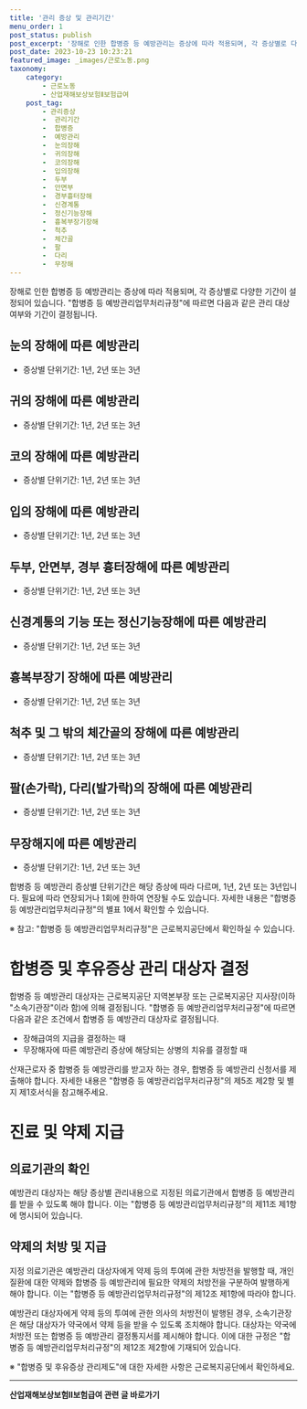 ```yaml
---
title: '관리 증상 및 관리기간'
menu_order: 1
post_status: publish
post_excerpt: '장해로 인한 합병증 등 예방관리는 증상에 따라 적용되며, 각 증상별로 다양한 기간이 설정되어 있습니다.  합병증 등 예방관리업무처리규정 에 따르면 다음과 같은 관리 대상 여부와 기간이 결정됩니다.'
post_date: 2023-10-23 10:23:21
featured_image: _images/근로노동.png
taxonomy:
    category:
        - 근로노동
        - 산업재해보상보험Ⅱ보험급여
    post_tag:
        - 관리증상
        -  관리기간
        -  합병증
        -  예방관리
        -  눈의장해
        -  귀의장해
        -  코의장해
        -  입의장해
        -  두부
        -  안면부
        -  경부흉터장해
        -  신경계통
        -  정신기능장해
        -  흉복부장기장해
        -  척추
        -  체간골
        -  팔
        -  다리
        -  무장해
---
```



장해로 인한 합병증 등 예방관리는 증상에 따라 적용되며, 각 증상별로 다양한 기간이 설정되어 있습니다. "합병증 등 예방관리업무처리규정"에 따르면 다음과 같은 관리 대상 여부와 기간이 결정됩니다.

## 눈의 장해에 따른 예방관리
- 증상별 단위기간: 1년, 2년 또는 3년

## 귀의 장해에 따른 예방관리
- 증상별 단위기간: 1년, 2년 또는 3년

## 코의 장해에 따른 예방관리
- 증상별 단위기간: 1년, 2년 또는 3년

## 입의 장해에 따른 예방관리
- 증상별 단위기간: 1년, 2년 또는 3년

## 두부, 안면부, 경부 흉터장해에 따른 예방관리
- 증상별 단위기간: 1년, 2년 또는 3년

## 신경계통의 기능 또는 정신기능장해에 따른 예방관리
- 증상별 단위기간: 1년, 2년 또는 3년

## 흉복부장기 장해에 따른 예방관리
- 증상별 단위기간: 1년, 2년 또는 3년

## 척추 및 그 밖의 체간골의 장해에 따른 예방관리
- 증상별 단위기간: 1년, 2년 또는 3년

## 팔(손가락), 다리(발가락)의 장해에 따른 예방관리
- 증상별 단위기간: 1년, 2년 또는 3년

## 무장해지에 따른 예방관리
- 증상별 단위기간: 1년, 2년 또는 3년

합병증 등 예방관리 증상별 단위기간은 해당 증상에 따라 다르며, 1년, 2년 또는 3년입니다. 필요에 따라 연장되거나 1회에 한하여 연장될 수도 있습니다. 자세한 내용은 "합병증 등 예방관리업무처리규정"의 별표 1에서 확인할 수 있습니다.

※ 참고: "합병증 등 예방관리업무처리규정"은 근로복지공단에서 확인하실 수 있습니다.

# 합병증 및 후유증상 관리 대상자 결정

합병증 등 예방관리 대상자는 근로복지공단 지역본부장 또는 근로복지공단 지사장(이하 "소속기관장"이라 함)에 의해 결정됩니다. "합병증 등 예방관리업무처리규정"에 따르면 다음과 같은 조건에서 합병증 등 예방관리 대상자로 결정됩니다.

- 장해급여의 지급을 결정하는 때
- 무장해자에 따른 예방관리 증상에 해당되는 상병의 치유를 결정할 때

산재근로자 중 합병증 등 예방관리를 받고자 하는 경우, 합병증 등 예방관리 신청서를 제출해야 합니다. 자세한 내용은 "합병증 등 예방관리업무처리규정"의 제5조 제2항 및 별지 제1호서식을 참고해주세요.

# 진료 및 약제 지급

## 의료기관의 확인
예방관리 대상자는 해당 증상별 관리내용으로 지정된 의료기관에서 합병증 등 예방관리를 받을 수 있도록 해야 합니다. 이는 "합병증 등 예방관리업무처리규정"의 제11조 제1항에 명시되어 있습니다.

## 약제의 처방 및 지급
지정 의료기관은 예방관리 대상자에게 약제 등의 투여에 관한 처방전을 발행할 때, 개인질환에 대한 약제와 합병증 등 예방관리에 필요한 약제의 처방전을 구분하여 발행하게 해야 합니다. 이는 "합병증 등 예방관리업무처리규정"의 제12조 제1항에 따라야 합니다.

예방관리 대상자에게 약제 등의 투여에 관한 의사의 처방전이 발행된 경우, 소속기관장은 해당 대상자가 약국에서 약제 등을 받을 수 있도록 조치해야 합니다. 대상자는 약국에 처방전 또는 합병증 등 예방관리 결정통지서를 제시해야 합니다. 이에 대한 규정은 "합병증 등 예방관리업무처리규정"의 제12조 제2항에 기재되어 있습니다.

※ "합병증 및 후유증상 관리제도"에 대한 자세한 사항은 근로복지공단에서 확인하세요.
<!-- wp:separator -->
<hr class="wp-block-separator has-alpha-channel-opacity"/>
<!-- /wp:separator -->

<!-- wp:group {"backgroundColor":"base","layout":{"type":"constrained"}} -->
<div class="wp-block-group has-base-background-color has-background"><!-- wp:paragraph {"align":"center","fontSize":"medium"} -->
<p class="has-text-align-center has-large-font-size"><strong>산업재해보상보험Ⅱ보험급여 관련 글 바로가기</strong></p>
<!-- /wp:paragraph -->


<!-- wp:latest-posts {"categories":[{"id":10872,"count":19,"description":"","link":"https://uknowlaw.com/category/%ec%82%b0%ec%97%85%ec%9e%ac%ed%95%b4%eb%b3%b4%ec%83%81%eb%b3%b4%ed%97%98%e2%85%b1%eb%b3%b4%ed%97%98%ea%b8%89%ec%97%ac/","name":"산업재해보상보험Ⅱ보험급여","slug":"산업재해보상보험Ⅱ보험급여","taxonomy":"category","parent":0,"meta":[],"_links":{"self":[{"href":"https://uknowlaw.com/wp-json/wp/v2/categories/10872"}],"collection":[{"href":"https://uknowlaw.com/wp-json/wp/v2/categories"}],"about":[{"href":"https://uknowlaw.com/wp-json/wp/v2/taxonomies/category"}],"wp:post_type":[{"href":"https://uknowlaw.com/wp-json/wp/v2/posts?categories=10872"}],"curies":[{"name":"wp","href":"https://api.w.org/{rel}","templated":true}]}}],"postsToShow":100,"excerptLength":28,"postLayout":"grid","columns":2,"featuredImageAlign":"left","featuredImageSizeSlug":"large","fontSize":18px} /--></div>
<!-- /wp:group -->